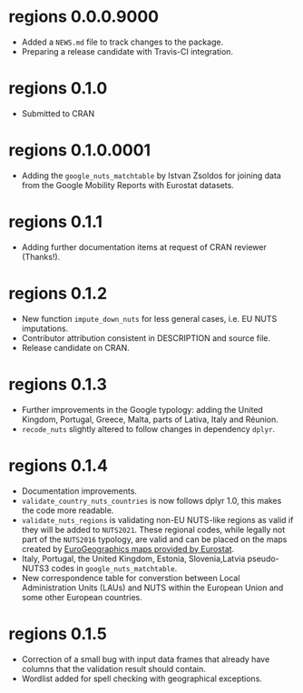 # regions 0.0.0.9000

* Added a `NEWS.md` file to track changes to the package.
* Preparing a release candidate with Travis-CI integration.

# regions 0.1.0
* Submitted to CRAN

# regions 0.1.0.0001
* Adding the `google_nuts_matchtable` by Istvan Zsoldos for joining data from the Google Mobility Reports with Eurostat datasets.

# regions 0.1.1
* Adding further documentation items at request of CRAN reviewer (Thanks!).

# regions 0.1.2 
* New function `impute_down_nuts` for less general cases, i.e. EU NUTS imputations.
* Contributor attribution consistent in DESCRIPTION and source file. 
* Release candidate on CRAN.

# regions 0.1.3 
* Further improvements in the Google typology: adding the United Kingdom, Portugal, Greece, Malta, parts of Lativa, Italy and Réunion.
* `recode_nuts` slightly altered to follow changes in dependency `dplyr`. 

# regions 0.1.4
* Documentation improvements.
* `validate_country_nuts_countries` is now follows dplyr 1.0, this makes the code more readable.
* `validate_nuts_regions` is validating non-EU NUTS-like regions as valid if they will be added to `NUTS2021`. These regional codes, while legally not part of the `NUTS2016` typology, are valid and can be placed on the maps created by [EuroGeographics maps provided by Eurostat](https://ec.europa.eu/eurostat/web/gisco/geodata/reference-data/administrative-units-statistical-units/nuts).
* Italy, Portugal, the United Kingdom, Estonia, Slovenia,Latvia pseudo-NUTS3 codes in `google_nuts_matchtable`.
* New correspondence table for converstion between Local Administration Units (LAUs) and NUTS within the European Union and some other European countries.

# regions 0.1.5
* Correction of a small bug with input data frames that already have columns that the validation result should contain. 
* Wordlist added for spell checking with geographical exceptions.